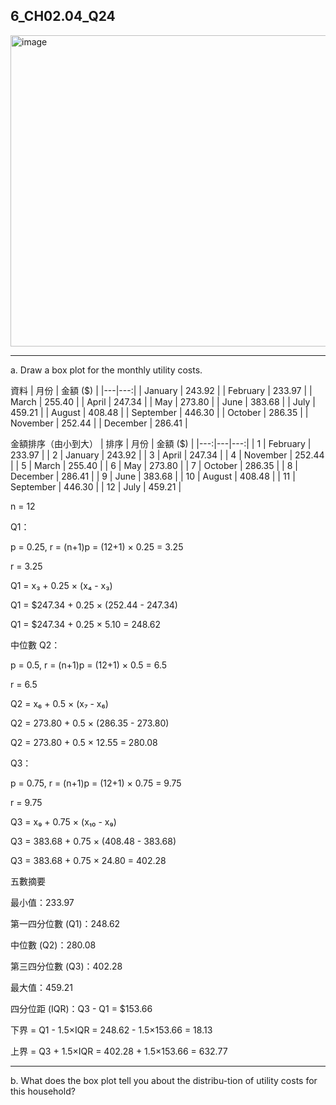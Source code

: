 ## 6_CH02.04_Q24

<img width="574" height="498" alt="image" src="https://github.com/user-attachments/assets/18f6bb7c-cc1f-4fd5-a554-81a31a5a6d25" />

---
a. Draw a box plot for the monthly utility costs.

資料
| 月份 | 金額 ($) |
|---|---:|
| January | 243.92 |
| February | 233.97 |
| March | 255.40 |
| April | 247.34 |
| May | 273.80 |
| June | 383.68 |
| July | 459.21 |
| August | 408.48 |
| September | 446.30 |
| October | 286.35 |
| November | 252.44 |
| December | 286.41 |

金額排序（由小到大）
| 排序 | 月份 | 金額 ($) |
|---:|---|---:|
| 1 | February | 233.97 |
| 2 | January | 243.92 |
| 3 | April | 247.34 |
| 4 | November | 252.44 |
| 5 | March | 255.40 |
| 6 | May | 273.80 |
| 7 | October | 286.35 |
| 8 | December | 286.41 |
| 9 | June | 383.68 |
| 10 | August | 408.48 |
| 11 | September | 446.30 |
| 12 | July | 459.21 |

n = 12

Q1：

p = 0.25, r = (n+1)p = (12+1) × 0.25 = 3.25

r = 3.25 

Q1 = x₃ + 0.25 × (x₄ - x₃)

Q1 = $247.34 + 0.25 × (252.44 - 247.34)

Q1 = $247.34 + 0.25 × 5.10 = 248.62

中位數 Q2：

p = 0.5, r = (n+1)p = (12+1) × 0.5 = 6.5

r = 6.5

Q2 = x₆ + 0.5 × (x₇ - x₆)

Q2 = 273.80 + 0.5 × (286.35 - 273.80)

Q2 = 273.80 + 0.5 × 12.55 = 280.08

Q3：

p = 0.75, r = (n+1)p = (12+1) × 0.75 = 9.75

r = 9.75

Q3 = x₉ + 0.75 × (x₁₀ - x₉)

Q3 = 383.68 + 0.75 × (408.48 - 383.68)

Q3 = 383.68 + 0.75 × 24.80 = 402.28

五數摘要

最小值：233.97

第一四分位數 (Q1)：248.62

中位數 (Q2)：280.08

第三四分位數 (Q3)：402.28

最大值：459.21

四分位距 (IQR)：Q3 - Q1 = $153.66

下界 = Q1 - 1.5×IQR = 248.62 - 1.5×153.66 = 18.13

上界 = Q3 + 1.5×IQR = 402.28 + 1.5×153.66 = 632.77

---
b. What does the box plot tell you about the distribu-tion of utility costs for this household?
